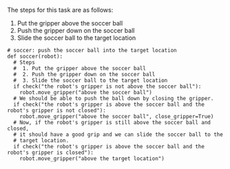 

The steps for this task are as follows:
1. Put the gripper above the soccer ball
2. Push the gripper down on the soccer ball
3. Slide the soccer ball to the target location

```
# soccer: push the soccer ball into the target location
def soccer(robot):
  # Steps
  #  1. Put the gripper above the soccer ball
  #  2. Push the gripper down on the soccer ball
  #  3. Slide the soccer ball to the target location
  if check("the robot's gripper is not above the soccer ball"):
    robot.move_gripper("above the soccer ball")
  # We should be able to push the ball down by closing the gripper.
  if check("the robot's gripper is above the soccer ball and the robot's gripper is not closed"):
    robot.move_gripper("above the soccer ball", close_gripper=True)
  # Now, if the robot's gripper is still above the soccer ball and closed,
  # it should have a good grip and we can slide the soccer ball to the
  # target location.
  if check("the robot's gripper is above the soccer ball and the robot's gripper is closed"):
    robot.move_gripper("above the target location")
```